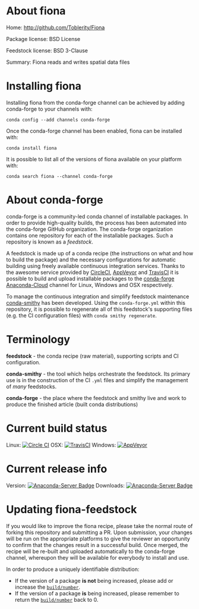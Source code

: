 About fiona
===========

Home: http://github.com/Toblerity/Fiona

Package license: BSD License

Feedstock license: BSD 3-Clause

Summary: Fiona reads and writes spatial data files



Installing fiona
================

Installing fiona from the conda-forge channel can be achieved by adding conda-forge to your channels with:

```
conda config --add channels conda-forge
```

Once the conda-forge channel has been enabled, fiona can be installed with:

```
conda install fiona
```

It is possible to list all of the versions of fiona available on your platform with:

```
conda search fiona --channel conda-forge
```


About conda-forge
=================

conda-forge is a community-led conda channel of installable packages.
In order to provide high-quality builds, the process has been automated into the
conda-forge GitHub organization. The conda-forge organization contains one repository 
for each of the installable packages. Such a repository is known as a *feedstock*.

A feedstock is made up of a conda recipe (the instructions on what and how to build
the package) and the necessary configurations for automatic building using freely
available continuous integration services. Thanks to the awesome service provided by
[CircleCI](https://circleci.com/), [AppVeyor](http://www.appveyor.com/)
and [TravisCI](https://travis-ci.org/) it is possible to build and upload installable
packages to the [conda-forge](https://anaconda.org/conda-forge)
[Anaconda-Cloud](http://docs.anaconda.org/) channel for Linux, Windows and OSX respectively.

To manage the continuous integration and simplify feedstock maintenance
[conda-smithy](http://github.com/conda-forge/conda-smithy) has been developed.
Using the ``conda-forge.yml`` within this repository, it is possible to regenerate all of
this feedstock's supporting files (e.g. the CI configuration files) with ``conda smithy regenerate``.


Terminology
===========

**feedstock** - the conda recipe (raw material), supporting scripts and CI configuration.

**conda-smithy** - the tool which helps orchestrate the feedstock.
                   Its primary use is in the construction of the CI ``.yml`` files
                   and simplify the management of *many* feedstocks.

**conda-forge** - the place where the feedstock and smithy live and work to
                  produce the finished article (built conda distributions)

Current build status
====================
Linux: [![Circle CI](https://circleci.com/gh/conda-forge/fiona-feedstock.svg?style=svg)](https://circleci.com/gh/conda-forge/fiona-feedstock)
OSX: [![TravisCI](https://travis-ci.org/conda-forge/fiona-feedstock.svg?branch=master)](https://travis-ci.org/conda-forge/fiona-feedstock) 
Windows: [![AppVeyor](https://ci.appveyor.com/api/projects/status/github/conda-forge/fiona-feedstock?svg=True)](https://ci.appveyor.com/project/conda-forge/fiona-feedstock/branch/master)

Current release info
====================
Version: [![Anaconda-Server Badge](https://anaconda.org/conda-forge/fiona/badges/version.svg)](https://anaconda.org/conda-forge/fiona)
Downloads: [![Anaconda-Server Badge](https://anaconda.org/conda-forge/fiona/badges/downloads.svg)](https://anaconda.org/conda-forge/fiona)


Updating fiona-feedstock
========================

If you would like to improve the fiona recipe, please take the normal
route of forking this repository and submitting a PR. Upon submission, your changes will
be run on the appropriate platforms to give the reviewer an opportunity to confirm that the
changes result in a successful build. Once merged, the recipe will be re-built and uploaded
automatically to the conda-forge channel, whereupon they will be available for everybody to
install and use.

In order to produce a uniquely identifiable distribution:
 * If the version of a package **is not** being increased, please add or increase
   the [``build/number``](http://conda.pydata.org/docs/building/meta-yaml.html#build-number-and-string). 
 * If the version of a package **is** being increased, please remember to return
   the [``build/number``](http://conda.pydata.org/docs/building/meta-yaml.html#build-number-and-string)
   back to 0.
